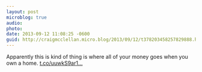 ```yaml
---
layout: post
microblog: true
audio: 
photo: 
date: 2013-09-12 11:08:25 -0600
guid: http://craigmcclellan.micro.blog/2013/09/12/t378203458257829888.html
---
```

Apparently this is kind of thing is where all of your money goes when you own a home. [t.co/uuwkS9ar1...](http://t.co/uuwkS9ar1B)
